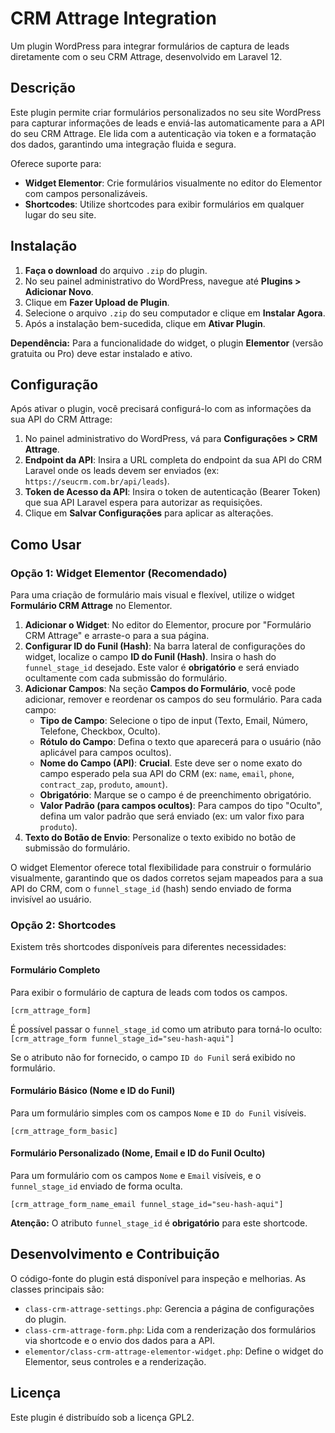# CRM Attrage Integration

Um plugin WordPress para integrar formulários de captura de leads diretamente com o seu CRM Attrage, desenvolvido em Laravel 12.

## Descrição

Este plugin permite criar formulários personalizados no seu site WordPress para capturar informações de leads e enviá-las automaticamente para a API do seu CRM Attrage. Ele lida com a autenticação via token e a formatação dos dados, garantindo uma integração fluida e segura.

Oferece suporte para:
*   **Widget Elementor**: Crie formulários visualmente no editor do Elementor com campos personalizáveis.
*   **Shortcodes**: Utilize shortcodes para exibir formulários em qualquer lugar do seu site.

## Instalação

1.  **Faça o download** do arquivo `.zip` do plugin.
2.  No seu painel administrativo do WordPress, navegue até **Plugins > Adicionar Novo**.
3.  Clique em **Fazer Upload de Plugin**.
4.  Selecione o arquivo `.zip` do seu computador e clique em **Instalar Agora**.
5.  Após a instalação bem-sucedida, clique em **Ativar Plugin**.

**Dependência:** Para a funcionalidade do widget, o plugin **Elementor** (versão gratuita ou Pro) deve estar instalado e ativo.

## Configuração

Após ativar o plugin, você precisará configurá-lo com as informações da sua API do CRM Attrage:

1.  No painel administrativo do WordPress, vá para **Configurações > CRM Attrage**.
2.  **Endpoint da API**: Insira a URL completa do endpoint da sua API do CRM Laravel onde os leads devem ser enviados (ex: `https://seucrm.com.br/api/leads`).
3.  **Token de Acesso da API**: Insira o token de autenticação (Bearer Token) que sua API Laravel espera para autorizar as requisições.
4.  Clique em **Salvar Configurações** para aplicar as alterações.

## Como Usar

### Opção 1: Widget Elementor (Recomendado)

Para uma criação de formulário mais visual e flexível, utilize o widget **Formulário CRM Attrage** no Elementor.

1.  **Adicionar o Widget**: No editor do Elementor, procure por "Formulário CRM Attrage" e arraste-o para a sua página.
2.  **Configurar ID do Funil (Hash)**: Na barra lateral de configurações do widget, localize o campo **ID do Funil (Hash)**. Insira o hash do `funnel_stage_id` desejado. Este valor é **obrigatório** e será enviado ocultamente com cada submissão do formulário.
3.  **Adicionar Campos**: Na seção **Campos do Formulário**, você pode adicionar, remover e reordenar os campos do seu formulário. Para cada campo:
    *   **Tipo de Campo**: Selecione o tipo de input (Texto, Email, Número, Telefone, Checkbox, Oculto).
    *   **Rótulo do Campo**: Defina o texto que aparecerá para o usuário (não aplicável para campos ocultos).
    *   **Nome do Campo (API)**: **Crucial**. Este deve ser o nome exato do campo esperado pela sua API do CRM (ex: `name`, `email`, `phone`, `contract_zap`, `produto`, `amount`).
    *   **Obrigatório**: Marque se o campo é de preenchimento obrigatório.
    *   **Valor Padrão (para campos ocultos)**: Para campos do tipo "Oculto", defina um valor padrão que será enviado (ex: um valor fixo para `produto`).
4.  **Texto do Botão de Envio**: Personalize o texto exibido no botão de submissão do formulário.

O widget Elementor oferece total flexibilidade para construir o formulário visualmente, garantindo que os dados corretos sejam mapeados para a sua API do CRM, com o `funnel_stage_id` (hash) sendo enviado de forma invisível ao usuário.

### Opção 2: Shortcodes

Existem três shortcodes disponíveis para diferentes necessidades:

#### Formulário Completo
Para exibir o formulário de captura de leads com todos os campos.

`[crm_attrage_form]`

É possível passar o `funnel_stage_id` como um atributo para torná-lo oculto:
`[crm_attrage_form funnel_stage_id="seu-hash-aqui"]`

Se o atributo não for fornecido, o campo `ID do Funil` será exibido no formulário.

#### Formulário Básico (Nome e ID do Funil)
Para um formulário simples com os campos `Nome` e `ID do Funil` visíveis.

`[crm_attrage_form_basic]`

#### Formulário Personalizado (Nome, Email e ID do Funil Oculto)
Para um formulário com os campos `Nome` e `Email` visíveis, e o `funnel_stage_id` enviado de forma oculta.

`[crm_attrage_form_name_email funnel_stage_id="seu-hash-aqui"]`

**Atenção:** O atributo `funnel_stage_id` é **obrigatório** para este shortcode.

## Desenvolvimento e Contribuição

O código-fonte do plugin está disponível para inspeção e melhorias. As classes principais são:

*   `class-crm-attrage-settings.php`: Gerencia a página de configurações do plugin.
*   `class-crm-attrage-form.php`: Lida com a renderização dos formulários via shortcode e o envio dos dados para a API.
*   `elementor/class-crm-attrage-elementor-widget.php`: Define o widget do Elementor, seus controles e a renderização.

## Licença

Este plugin é distribuído sob a licença GPL2.

